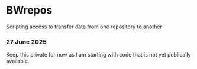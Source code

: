 # BWrepos
Scripting access to transfer data from one repository to another
### 27 June 2025
Keep this private for now as I am starting with code that is not yet publically available.
